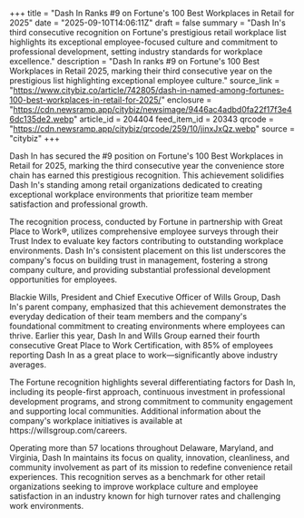 +++
title = "Dash In Ranks #9 on Fortune's 100 Best Workplaces in Retail for 2025"
date = "2025-09-10T14:06:11Z"
draft = false
summary = "Dash In's third consecutive recognition on Fortune's prestigious retail workplace list highlights its exceptional employee-focused culture and commitment to professional development, setting industry standards for workplace excellence."
description = "Dash In ranks #9 on Fortune's 100 Best Workplaces in Retail 2025, marking their third consecutive year on the prestigious list highlighting exceptional employee culture."
source_link = "https://www.citybiz.co/article/742805/dash-in-named-among-fortunes-100-best-workplaces-in-retail-for-2025/"
enclosure = "https://cdn.newsramp.app/citybiz/newsimage/9446ac4adbd0fa22f17f3e46dc135de2.webp"
article_id = 204404
feed_item_id = 20343
qrcode = "https://cdn.newsramp.app/citybiz/qrcode/259/10/jinxJxQz.webp"
source = "citybiz"
+++

<p>Dash In has secured the #9 position on Fortune's 100 Best Workplaces in Retail for 2025, marking the third consecutive year the convenience store chain has earned this prestigious recognition. This achievement solidifies Dash In's standing among retail organizations dedicated to creating exceptional workplace environments that prioritize team member satisfaction and professional growth.</p><p>The recognition process, conducted by Fortune in partnership with Great Place to Work®, utilizes comprehensive employee surveys through their Trust Index to evaluate key factors contributing to outstanding workplace environments. Dash In's consistent placement on this list underscores the company's focus on building trust in management, fostering a strong company culture, and providing substantial professional development opportunities for employees.</p><p>Blackie Wills, President and Chief Executive Officer of Wills Group, Dash In's parent company, emphasized that this achievement demonstrates the everyday dedication of their team members and the company's foundational commitment to creating environments where employees can thrive. Earlier this year, Dash In and Wills Group earned their fourth consecutive Great Place to Work Certification, with 85% of employees reporting Dash In as a great place to work—significantly above industry averages.</p><p>The Fortune recognition highlights several differentiating factors for Dash In, including its people-first approach, continuous investment in professional development programs, and strong commitment to community engagement and supporting local communities. Additional information about the company's workplace initiatives is available at https://willsgroup.com/careers.</p><p>Operating more than 57 locations throughout Delaware, Maryland, and Virginia, Dash In maintains its focus on quality, innovation, cleanliness, and community involvement as part of its mission to redefine convenience retail experiences. This recognition serves as a benchmark for other retail organizations seeking to improve workplace culture and employee satisfaction in an industry known for high turnover rates and challenging work environments.</p>